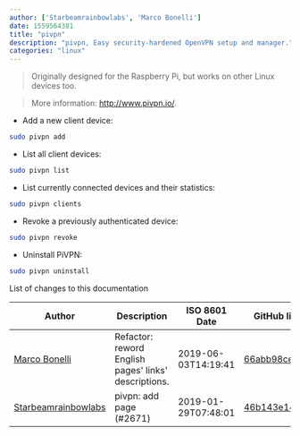 ```yaml
---
author: ['Starbeamrainbowlabs', 'Marco Bonelli']
date: 1559564381
title: "pivpn"
description: "pivpn, Easy security-hardened OpenVPN setup and manager."
categories: "linux"
---
```

> Originally designed for the Raspberry Pi, but works on other Linux devices too.

> More information: <http://www.pivpn.io/>.

- Add a new client device:

```bash
sudo pivpn add
```

- List all client devices:

```bash
sudo pivpn list
```

- List currently connected devices and their statistics:

```bash
sudo pivpn clients
```

- Revoke a previously authenticated device:

```bash
sudo pivpn revoke
```

- Uninstall PiVPN:

```bash
sudo pivpn uninstall
```
List of changes to this documentation


Author | Description | ISO 8601 Date | GitHub link
------|-----|-----|-----
[Marco Bonelli](mailto:marco@mebeim.net) | Refactor: reword English pages' links' descriptions. | 2019-06-03T14:19:41 | [66abb98ce935](https://github.com/tldr-pages/tldr/commit/66abb98ce935c0f4516bf30c4d6da72180d5a3ab)
[Starbeamrainbowlabs](mailto:sbrl@starbeamrainbowlabs.com) | pivpn: add page (#2671) | 2019-01-29T07:48:01 | [46b143e14e99](https://github.com/tldr-pages/tldr/commit/46b143e14e990ce7e1b060e9124596d7113a85ac)

